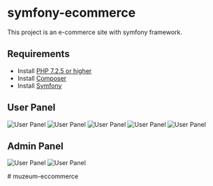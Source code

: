 # symfony-ecommerce
This project is an e-commerce site with symfony framework.

Requirements
--
- Install [PHP 7.2.5 or higher](https://www.php.net/downloads)
- Install [Composer](https://getcomposer.org/download/)
- Install [Symfony](https://symfony.com/download/)


## User Panel
![User Panel](https://github.com/ozanergon/symfony-ecommerce/blob/master/Images/1.PNG)
![User Panel](https://github.com/ozanergon/symfony-ecommerce/blob/master/Images/2.PNG)
![User Panel](https://github.com/ozanergon/symfony-ecommerce/blob/master/Images/3.PNG)
![User Panel](https://github.com/ozanergon/symfony-ecommerce/blob/master/Images/4.PNG)
![User Panel](https://github.com/ozanergon/symfony-ecommerce/blob/master/Images/5.PNG)

## Admin Panel
![User Panel](https://github.com/ozanergon/symfony-ecommerce/blob/master/Images/6.PNG)
![User Panel](https://github.com/ozanergon/symfony-ecommerce/blob/master/Images/7.PNG)

#   m u z e u m - e c c o m m e r c e  
 